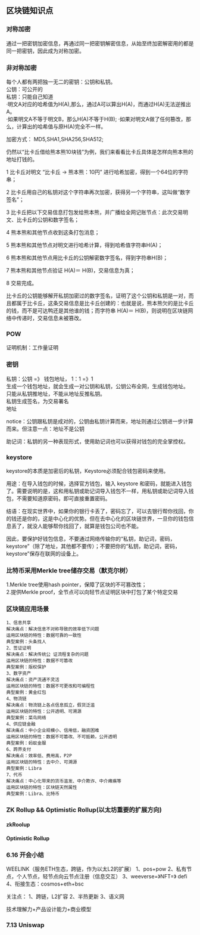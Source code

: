 ## 区块链知识点
### 对称加密
通过一把密钥加密信息，再通过同一把密钥解密信息，从始至终加密解密用的都是同一把密钥，因此成为对称加密。
### 非对称加密
每个人都有两把独一无二的密钥：公钥和私钥。  
公钥：可公开的  
私钥：只能自己知道  
·明文A对应的哈希值为H(A),那么，通过A可以算出H(A)，而通过H(A)无法逆推出A。  
·如果明文A不等于明文B，那么H(A)不等于H(B); 
·如果对明文A做了任何篡改，那么，计算出的哈希值与原H(A)完全不一样。

加密方式： MD5,SHA1,SHA256,SHA512;

仍然以“比卡丘借给熊本熊10块钱”为例，我们来看看比卡丘具体是怎样向熊本熊的地址打钱的。

1 比卡丘对明文 “比卡丘 → 熊本熊：10円” 进行哈希加密，得到一个64位的字符串；

2 比卡丘用自己的私钥对这个字符串再次加密，获得另一个字符串，这叫做“数字签名”；

3 比卡丘把以下交易信息打包发给熊本熊，并广播给全网记账节点：此次交易明文、比卡丘的公钥和数字签名；

4 熊本熊和其他节点收到这条打包消息；

5 熊本熊和其他节点对明文进行哈希计算，得到哈希值字符串H(A)；

6 熊本熊和其他节点用比卡丘的公钥解密数字签名，得到字符串H(B)；

7 熊本熊和其他节点验证 H(A)＝ H(B)，交易信息为真；

8 交易完成。

比卡丘的公钥能够解开私钥加密过的数字签名，证明了这个公钥和私钥是一对，而且都属于比卡丘，这条交易信息是比卡丘创建的：也就是说，熊本熊欠的是比卡丘的钱，而不是可达鸭还是其他谁的钱；而字符串 H(A)＝ H(B)，则说明在区块链网络中传递时，交易信息未被篡改。

### POW
证明机制：工作量证明

### 密钥
私钥：公钥 =》 钱包地址， 1：1 =》1    
生成一个钱包地址，就会生成一对公钥和私钥，公钥公布全网，生成钱包地址。  
只能从私钥推地址，不能从地址反推私钥。  
私钥生成签名，为交易署名  
地址

notice：公钥跟私钥是成对的，公钥由私钥计算而来，地址则通过公钥进一步计算而来。但注意一点：地址不是公钥

助记词：私钥的另一种表现形式，使用助记词也可以获得对钱包的完全掌控权。

### keystore
keystore的本质是加密后的私钥，Keystore必须配合钱包密码来使用。

用途：在导入钱包的时候，选择官方钱包，输入 keystore 和密码，就能进入钱包了。需要说明的是，这和用私钥或助记词导入钱包不一样，用私钥或助记词导入钱包，不需要知道原密码，即可直接重置密码。

结语：在现实世界中，如果你的银行卡丢了，密码忘了，可以去银行帮你找回，你的钱还是你的，这是中心化的优势。但在去中心化的区块链世界，一旦你的钱包信息丢了，就没人能够帮你找回了，就算是钱包公司也不能。

因此，要保护好钱包信息，不要通过网络传输你的“私钥，助记词，密码，keystore”（除了地址，其他都不要传）；不要把你的“私钥，助记词，密码，keystore”保存在联网的设备上。

### 比特币采用Merkle tree储存交易（默克尔树）

1.Merkle tree使用hash pointer，保障了区块的不可篡改性；   
2.提供Merkle proof，全节点可以向轻节点证明区块中打包了某个特定交易  

### 区块链应用场景
```
1、信息共享  
解决痛点：解决信息不对称导致的效率低下问题  
运用区块链的特性：数据可靠的一致性  
典型案例：头条找人  
2、签证证明  
解决痛点：解决传统公 证流程复杂的问题
运用区块链的特性：数据不可篡改
典型案例：版权保护
3、数字资产
解决痛点：资产流通不灵活
运用区块链的特性：数据不可更改和可编程性
典型案例：黄金红包
4、物流链
解决痛点：物流链上各点信息孤立，假货泛滥
运用区块链的特性：公开透明、可溯源
典型案例：菜鸟网络
4、供应链金融
解决痛点：中小企业规模小、信用低，融资困难
运用区块链的特性：数据不可篡改、不可抵赖，公开透明
典型案例：蚂蚁金服
6、跨界支付
解决痛点：效率低、费用高，P2P
运用区块链的特性：去中介、可溯源
典型案例：Libra
7、代币
解决痛点：中心化带来的货币滥发、中介欺诈、中介瘫痪等
运用区块链的特性：区块链天然属性
典型案例：Libra、比特币
```  

### ZK Rollup && Optimistic Rollup(以太坊重要的扩展方向)
#### zkRoolup

#### Optimistic Rollup



### 6.16 开会小结
WEELINK（服务ETH生态，跨链，作为以太L2的扩展）
1、pos+pow
2、私有节点，个人节点，轻节点向云节点注册（信息交互）
3、weeverse=》NFT=》 defi
4、衔接生态：cosmos+eth+bsc

关注点：
1、跨链，L2扩容
2、半热更新
3、语义网

技术理解力+产品设计能力+商业模型

### 7.13 Uniswap